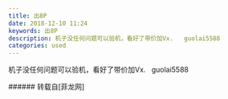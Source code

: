 ```yaml
---
title: 出8P
date: 2018-12-10 11:24
keywords: 出8P
description: 机子没任何问题可以验机，看好了带价加Vx.   guolai5588
categories: used
---
```

<td class="t_f" id="postmessage_2440382">

机子没任何问题可以验机，看好了带价加Vx.   guolai5588<br/>
<img alt="" border="0" class="zoom" data-cf-modified-c5b316a1e12ff80031fafad8-="" file="http://www.flw.ph/data/appbyme/upload/image/201812/10/GUn50dwWOgS0.jpg" id="aimg_PB426" lazyloadthumb="1" onclick="" onmouseover="" src="http://www.flw.ph/data/appbyme/upload/image/201812/10/GUn50dwWOgS0.jpg"/><br/>
<img alt="" border="0" class="zoom" data-cf-modified-c5b316a1e12ff80031fafad8-="" file="http://www.flw.ph/data/appbyme/upload/image/201812/10/jywKlc4dbcDl.jpg" id="aimg_cqTN8" lazyloadthumb="1" onclick="" onmouseover="" src="http://www.flw.ph/data/appbyme/upload/image/201812/10/jywKlc4dbcDl.jpg"/><br/>
<img alt="" border="0" class="zoom" data-cf-modified-c5b316a1e12ff80031fafad8-="" file="http://www.flw.ph/data/appbyme/upload/image/201812/10/R6r2v86Yo6qz.jpg" id="aimg_BDeH2" lazyloadthumb="1" onclick="" onmouseover="" src="http://www.flw.ph/data/appbyme/upload/image/201812/10/R6r2v86Yo6qz.jpg"/><br/>
<img alt="" border="0" class="zoom" data-cf-modified-c5b316a1e12ff80031fafad8-="" file="http://www.flw.ph/data/appbyme/upload/image/201812/10/bC71zvOYID4o.jpg" id="aimg_tU5ow" lazyloadthumb="1" onclick="" onmouseover="" src="http://www.flw.ph/data/appbyme/upload/image/201812/10/bC71zvOYID4o.jpg"/><br/>
<img alt="" border="0" class="zoom" data-cf-modified-c5b316a1e12ff80031fafad8-="" file="http://www.flw.ph/data/appbyme/upload/image/201812/10/F2HKR7OnGh0o.jpg" id="aimg_fIaDJ" lazyloadthumb="1" onclick="" onmouseover="" src="http://www.flw.ph/data/appbyme/upload/image/201812/10/F2HKR7OnGh0o.jpg"/><br/>
</td>
###### 转载自[菲龙网]